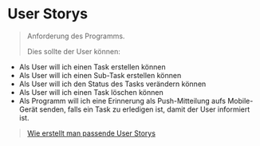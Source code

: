 # User Storys

> Anforderung des Programms.
>
> Dies sollte der User können:

- Als User will ich einen Task erstellen können
- Als User will ich einen Sub-Task erstellen können
- Als User will ich den Status des Tasks verändern können
- Als User will ich einen Task löschen können
- Als Programm will ich eine Erinnerung als Push-Mitteilung aufs Mobile-Gerät senden, falls ein Task zu erledigen ist, damit der User informiert ist.

> [Wie erstellt man passende User Storys](https://www.business-wissen.de/artikel/scrum-so-erstellen-sie-gute-user-stories/)
